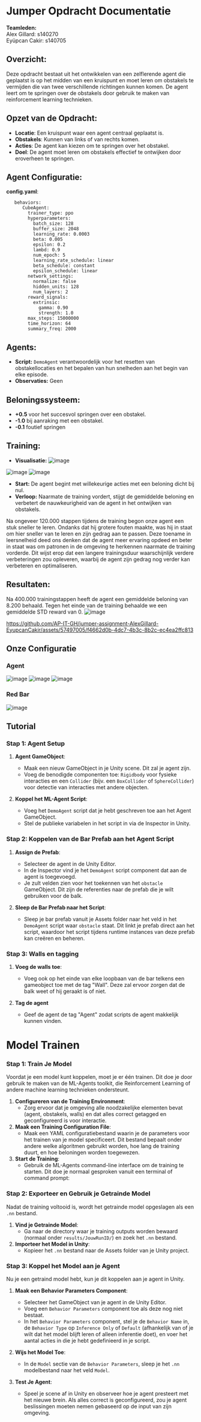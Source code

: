 # Jumper Opdracht Documentatie
**Teamleden:**  
Alex Gillard: s140270  
Eyüpcan Cakir: s140705


## Overzicht:
Deze opdracht bestaat uit het ontwikkelen van een zelflerende agent die geplaatst is op het midden van een kruispunt en moet leren om obstakels te vermijden die van twee verschillende richtingen kunnen komen. De agent leert om te springen over de obstakels door gebruik te maken van reinforcement learning technieken.

## Opzet van de Opdracht:
* **Locatie**: Een kruispunt waar een agent centraal geplaatst is.
* **Obstakels**: Kunnen van links of van rechts komen.
* **Acties**: De agent kan kiezen om te springen over het obstakel.
* **Doel**: De agent moet leren om obstakels effectief te ontwijken door eroverheen te springen.

## Agent Configuratie:
**config.yaml**:

       behaviors:
          CubeAgent:
            trainer_type: ppo
            hyperparameters:
              batch_size: 128
              buffer_size: 2048
              learning_rate: 0.0003
              beta: 0.005
              epsilon: 0.2
              lambd: 0.9
              num_epoch: 5
              learning_rate_schedule: linear
              beta_schedule: constant
              epsilon_schedule: linear
            network_settings:
              normalize: false
              hidden_units: 128
              num_layers: 2
            reward_signals:
              extrinsic:
                gamma: 0.90
                strength: 1.0
            max_steps: 15000000
            time_horizon: 64
            summary_freq: 2000

## Agents:

-   **Script:** `DemoAgent` verantwoordelijk voor het resetten van obstakellocaties en het bepalen van hun snelheden aan het begin van elke episode.
-   **Observaties:** Geen

## Beloningssysteem:

- **+0.5** voor het succesvol springen over een obstakel.
- **-1.0** bij aanraking met een obstakel.
- **-0.1** foutief springen

## Training:

-   **Visualisatie:** ![image](https://github.com/AP-IT-GH/jumper-assignment-AlexGillard-EyupcanCakir/assets/57497005/afa21f49-0dac-4d9a-9939-3e62f7161f64)

![image](https://github.com/AP-IT-GH/jumper-assignment-AlexGillard-EyupcanCakir/assets/57497005/8ac8bf55-9514-4839-a97d-73544f4ccef1)
![image](https://github.com/AP-IT-GH/jumper-assignment-AlexGillard-EyupcanCakir/assets/57497005/5add8be9-604b-44f1-a5ef-aa6e8d02c6cf)

-   **Start:** De agent begint met willekeurige acties met een beloning dicht bij nul.
-   **Verloop:** Naarmate de training vordert, stijgt de gemiddelde beloning en verbetert de nauwkeurigheid van de agent in het ontwijken van obstakels.

Na ongeveer 120.000 stappen tijdens de training begon onze agent een stuk sneller te leren. Ondanks dat hij grotere fouten maakte, was hij in staat om hier sneller van te leren en zijn gedrag aan te passen. Deze toename in leersnelheid deed ons denken dat de agent meer ervaring opdeed en beter in staat was om patronen in de omgeving te herkennen naarmate de training vorderde. Dit wijst erop dat een langere trainingsduur waarschijnlijk verdere verbeteringen zou opleveren, waarbij de agent zijn gedrag nog verder kan verbeteren en optimaliseren.

## Resultaten:

Na 400.000 trainingstappen heeft de agent een gemiddelde beloning van 8.200 behaald. Tegen het einde van de training behaalde we een gemiddelde STD reward van 0.
![image](https://github.com/AP-IT-GH/jumper-assignment-AlexGillard-EyupcanCakir/assets/57497005/2d2dbd21-8fbd-4cde-adcd-32a0f1e947c1)


https://github.com/AP-IT-GH/jumper-assignment-AlexGillard-EyupcanCakir/assets/57497005/f4662d0b-4dc7-4b3c-8b2c-ec4ea2ffc813

## Onze Configuratie
### Agent
![image](https://github.com/AP-IT-GH/jumper-assignment-AlexGillard-EyupcanCakir/assets/57497005/888a5905-3c84-4499-b6ba-0a7582a4cb81)
![image](https://github.com/AP-IT-GH/jumper-assignment-AlexGillard-EyupcanCakir/assets/57497005/40b4c8eb-bf8d-44eb-9c10-d32529d6d7dc)
![image](https://github.com/AP-IT-GH/jumper-assignment-AlexGillard-EyupcanCakir/assets/57497005/e176c7cd-1b95-4bcd-b009-077cea9f9ff9)

### Red Bar
![image](https://github.com/AP-IT-GH/jumper-assignment-AlexGillard-EyupcanCakir/assets/57497005/874ab6fc-fd94-4d6a-b1b9-adaeb0a145c6)


## Tutorial
### **Stap 1**: Agent Setup

1.  **Agent GameObject**:
    
    -   Maak een nieuw GameObject in je Unity scene. Dit zal je agent zijn.
    -   Voeg de benodigde componenten toe: `Rigidbody` voor fysieke interacties en een `Collider` (bijv. een `BoxCollider` of `SphereCollider`) voor detectie van interacties met andere objecten.
2.  **Koppel het ML-Agent Script**:
    
    -   Voeg het `DemoAgent` script dat je hebt geschreven toe aan het Agent GameObject.
    -   Stel de publieke variabelen in het script in via de Inspector in Unity.


### **Stap 2**: Koppelen van de Bar Prefab aan het Agent Script

1.  **Assign de Prefab**:
    
    -   Selecteer de agent in de Unity Editor.
    -   In de Inspector vind je het `DemoAgent` script component dat aan de agent is toegevoegd.
    -   Je zult velden zien voor het toekennen van het `obstacle` GameObject. Dit zijn de referenties naar de prefab die je wilt gebruiken voor de balk.
2.  **Sleep de Bar Prefab naar het Script**:
    
    -   Sleep je bar prefab vanuit je Assets folder naar het veld in het `DemoAgent` script waar `obstacle` staat. Dit linkt je prefab direct aan het script, waardoor het script tijdens runtime instances van deze prefab kan creëren en beheren.
### **Stap 3**: Walls en tagging
1.  **Voeg de walls toe**:
    
    -   Voeg ook op het einde van elke loopbaan van de bar telkens een gameobject toe met de tag "Wall". Deze zal ervoor zorgen dat de balk weet of hij geraakt is of niet.
 2. **Tag de agent**
	-   Geef de agent de tag "Agent" zodat scripts de agent makkelijk kunnen vinden.

# Model Trainen
### Stap 1: Train Je Model

Voordat je een model kunt koppelen, moet je er één trainen. Dit doe je door gebruik te maken van de ML-Agents toolkit, die Reinforcement Learning of andere machine learning technieken ondersteunt.

1.  **Configureren van de Training Environment**:
    -   Zorg ervoor dat je omgeving alle noodzakelijke elementen bevat (agent, obstakels, walls) en dat alles correct getagged en geconfigureerd is voor interactie.
2.  **Maak een Training Configuration File**:
    -   Maak een YAML configuratiebestand waarin je de parameters voor het trainen van je model specificeert. Dit bestand bepaalt onder andere welke algoritmen gebruikt worden, hoe lang de training duurt, en hoe beloningen worden toegewezen.
3.  **Start de Training**:
    -   Gebruik de ML-Agents command-line interface om de training te starten. Dit doe je normaal gesproken vanuit een terminal of command prompt:

### **Stap 2**: Exporteer en Gebruik je Getrainde Model

Nadat de training voltooid is, wordt het getrainde model opgeslagen als een `.nn` bestand.

1.  **Vind je Getrainde Model**:
    -   Ga naar de directory waar je training outputs worden bewaard (normaal onder `results/JouwRunID/`) en zoek het `.nn` bestand.
2.  **Importeer het Model in Unity**:
    -   Kopieer het `.nn` bestand naar de Assets folder van je Unity project.

### **Stap 3**: Koppel het Model aan je Agent

Nu je een getraind model hebt, kun je dit koppelen aan je agent in Unity.

1.  **Maak een Behavior Parameters Component**:
    
    -   Selecteer het GameObject van je agent in de Unity Editor.
    -   Voeg een `Behavior Parameters` component toe als deze nog niet bestaat.
    -   In het `Behavior Parameters` component, stel je de `Behavior Name` in, de `Behavior Type` op `Inference Only` of `Default` (afhankelijk van of je wilt dat het model blijft leren of alleen inferentie doet), en voer het aantal acties in die je hebt gedefinieerd in je script.
2.  **Wijs het Model Toe**:
    
    -   In de `Model` sectie van de `Behavior Parameters`, sleep je het `.nn` modelbestand naar het veld `Model`.
3.  **Test Je Agent**:
    
    -   Speel je scene af in Unity en observeer hoe je agent presteert met het nieuwe brein. Als alles correct is geconfigureerd, zou je agent beslissingen moeten nemen gebaseerd op de input van zijn omgeving.
